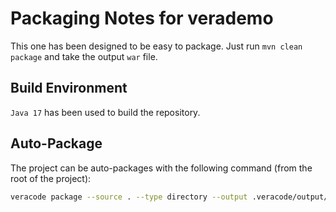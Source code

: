 # Packaging Notes for verademo

This one has been designed to be easy to package.
Just run `mvn clean package` and take the output `war` file.

## Build Environment

`Java 17` has been used to build the repository.

## Auto-Package

The project can be auto-packages with the following command (from the root of the project):

```bash
veracode package --source . --type directory --output .veracode/output/auto --trust
```
